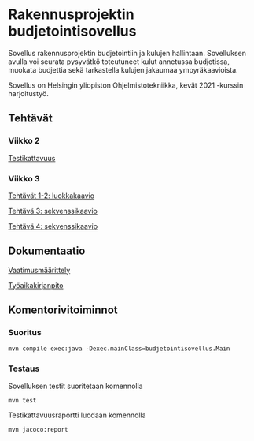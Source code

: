# Rakennusprojektin budjetointisovellus

Sovellus rakennusprojektin budjetointiin ja kulujen hallintaan. Sovelluksen avulla voi seurata pysyvätkö toteutuneet kulut annetussa budjetissa, muokata budjettia sekä tarkastella kulujen jakaumaa ympyräkaavioista.

Sovellus on Helsingin yliopiston Ohjelmistotekniikka, kevät 2021 -kurssin harjoitustyö.

## Tehtävät

### Viikko 2

[Testikattavuus](laskarit/viikko2/testikattavuusUnicafe.png)

### Viikko 3

[Tehtävät 1-2: luokkakaavio](laskarit/viikko3/monopoliLuokkakaavio.png)

[Tehtävä 3: sekvenssikaavio](laskarit/viikko3/sekvenssikaavio3.png)

[Tehtävä 4: sekvenssikaavio](laskarit/viikko3/sekvenssikaavio4.png)

## Dokumentaatio

[Vaatimusmäärittely](dokumentaatio/vaatimusmaarittely.md)

[Työaikakirjanpito](dokumentaatio/tyoaikakirjanpito.md)

## Komentorivitoiminnot

### Suoritus

```
mvn compile exec:java -Dexec.mainClass=budjetointisovellus.Main

```

### Testaus

Sovelluksen testit suoritetaan komennolla

```
mvn test
```

Testikattavuusraportti luodaan komennolla

```
mvn jacoco:report
```

